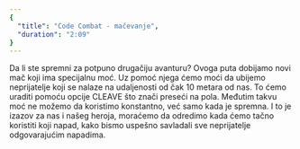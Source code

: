 ```yaml
---
{
  "title": "Code Combat - mačevanje",
  "duration": "2:09"
}
---
```


Da li ste spremni za potpuno drugačiju avanturu? Ovoga puta dobijamo novi mač koji ima specijalnu moć. Uz pomoć njega ćemo moći da ubijemo neprijatelje koji se nalaze na udaljenosti od čak 10 metara od nas. To ćemo uraditi pomoću opcije CLEAVE što znači preseći na pola. Međutim takvu moć ne možemo da koristimo konstantno, već samo kada je spremna. I to je izazov za nas i našeg heroja, moraćemo da odredimo kada ćemo tačno koristiti koji napad, kako bismo uspešno savladali sve neprijatelje odgovarajućim napadima.

